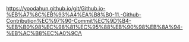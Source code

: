 https://yoodahun.github.io/git/Github.io-%EB%A7%8C%EB%93%A4%EA%B8%B0-11.-Github-Contribution%EC%97%90-Commit%EC%9D%B4-%EB%B0%98%EC%98%81%EC%95%88%EB%90%98%EB%8A%94-%EB%AC%B8%EC%A0%9C/\